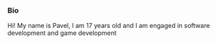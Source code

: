 ### Bio
Hi! My name is Pavel, I am 17 years old and I am engaged in software development and game development
